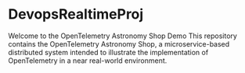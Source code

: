 # DevopsRealtimeProj
Welcome to the OpenTelemetry Astronomy Shop Demo This repository contains the OpenTelemetry Astronomy Shop, a microservice-based distributed system intended to illustrate the implementation of OpenTelemetry in a near real-world environment.
